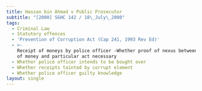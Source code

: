 ```yaml
---
title: Hassan bin Ahmad v Public Prosecutor
subtitle: "[2000] SGHC 142 / 18\_July\_2000"
tags:
  - Criminal Law
  - Statutory offences
  - 'Prevention of Corruption Act (Cap 241, 1993 Rev Ed)'
  - >-
    Receipt of moneys by police officer -Whether proof of nexus between receipt
    of money and particular act necessary
  - Whether police officer intends to be bought over
  - Whether receipts tainted by corrupt element
  - Whether police officer guilty knowledge
layout: single
---
```


